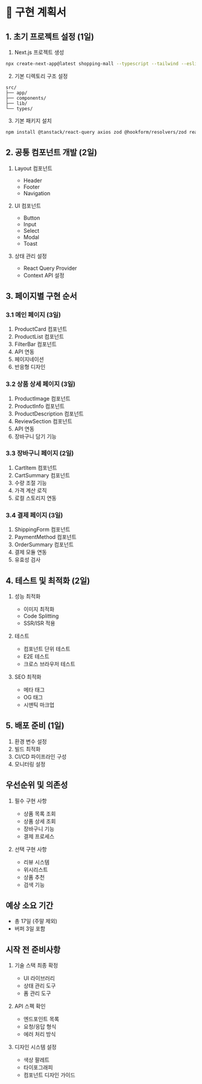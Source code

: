 # 🎯 구현 계획서

## 1. 초기 프로젝트 설정 (1일)

1. Next.js 프로젝트 생성

```bash
npx create-next-app@latest shopping-mall --typescript --tailwind --eslint
```

2. 기본 디렉토리 구조 설정

```
src/
├── app/
├── components/
├── lib/
└── types/
```

3. 기본 패키지 설치

```bash
npm install @tanstack/react-query axios zod @hookform/resolvers/zod react-hook-form
```

## 2. 공통 컴포넌트 개발 (2일)

1. Layout 컴포넌트

   - Header
   - Footer
   - Navigation

2. UI 컴포넌트

   - Button
   - Input
   - Select
   - Modal
   - Toast

3. 상태 관리 설정
   - React Query Provider
   - Context API 설정

## 3. 페이지별 구현 순서

### 3.1 메인 페이지 (3일)

1. ProductCard 컴포넌트
2. ProductList 컴포넌트
3. FilterBar 컴포넌트
4. API 연동
5. 페이지네이션
6. 반응형 디자인

### 3.2 상품 상세 페이지 (3일)

1. ProductImage 컴포넌트
2. ProductInfo 컴포넌트
3. ProductDescription 컴포넌트
4. ReviewSection 컴포넌트
5. API 연동
6. 장바구니 담기 기능

### 3.3 장바구니 페이지 (2일)

1. CartItem 컴포넌트
2. CartSummary 컴포넌트
3. 수량 조절 기능
4. 가격 계산 로직
5. 로컬 스토리지 연동

### 3.4 결제 페이지 (3일)

1. ShippingForm 컴포넌트
2. PaymentMethod 컴포넌트
3. OrderSummary 컴포넌트
4. 결제 모듈 연동
5. 유효성 검사

## 4. 테스트 및 최적화 (2일)

1. 성능 최적화

   - 이미지 최적화
   - Code Splitting
   - SSR/ISR 적용

2. 테스트

   - 컴포넌트 단위 테스트
   - E2E 테스트
   - 크로스 브라우저 테스트

3. SEO 최적화
   - 메타 태그
   - OG 태그
   - 시맨틱 마크업

## 5. 배포 준비 (1일)

1. 환경 변수 설정
2. 빌드 최적화
3. CI/CD 파이프라인 구성
4. 모니터링 설정

## 우선순위 및 의존성

1. 필수 구현 사항

   - 상품 목록 조회
   - 상품 상세 조회
   - 장바구니 기능
   - 결제 프로세스

2. 선택 구현 사항
   - 리뷰 시스템
   - 위시리스트
   - 상품 추천
   - 검색 기능

## 예상 소요 기간

- 총 17일 (주말 제외)
- 버퍼 3일 포함

## 시작 전 준비사항

1. 기술 스택 최종 확정

   - UI 라이브러리
   - 상태 관리 도구
   - 폼 관리 도구

2. API 스펙 확인

   - 엔드포인트 목록
   - 요청/응답 형식
   - 에러 처리 방식

3. 디자인 시스템 설정
   - 색상 팔레트
   - 타이포그래피
   - 컴포넌트 디자인 가이드

